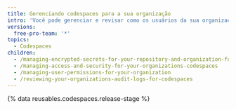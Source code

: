 ```yaml
---
title: Gerenciando codespaces para a sua organização
intro: 'Você pode gerenciar e revisar como os usuários da sua organização podem usar  {% data variables.product.prodname_github_codespaces %}.'
versions:
  free-pro-team: '*'
topics:
  - Codespaces
children:
  - /managing-encrypted-secrets-for-your-repository-and-organization-for-codespaces
  - /managing-access-and-security-for-your-organizations-codespaces
  - /managing-user-permissions-for-your-organization
  - /reviewing-your-organizations-audit-logs-for-codespaces
---
```


{% data reusables.codespaces.release-stage %}
